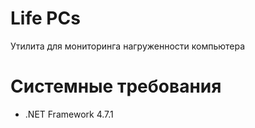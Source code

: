 # Life PCs
Утилита для мониторинга нагруженности компьютера

# Системные требования
* .NET Framework 4.7.1
